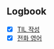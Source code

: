 

## Logbook
- [x] [TIL 작성](things:///show?id=XHAdeoZzBXqKybEZ8DDG3z)
- [x] [전화 영어](things:///show?id=WhryQ6fhgDVSX1UqjsdyiF)
